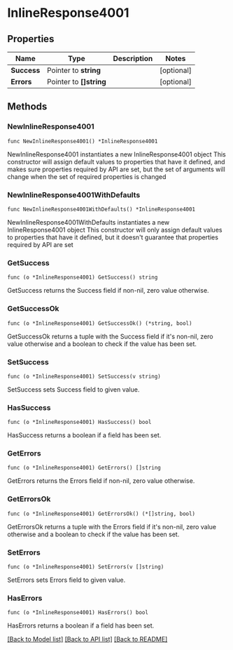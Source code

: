# InlineResponse4001

## Properties

Name | Type | Description | Notes
------------ | ------------- | ------------- | -------------
**Success** | Pointer to **string** |  | [optional] 
**Errors** | Pointer to **[]string** |  | [optional] 

## Methods

### NewInlineResponse4001

`func NewInlineResponse4001() *InlineResponse4001`

NewInlineResponse4001 instantiates a new InlineResponse4001 object
This constructor will assign default values to properties that have it defined,
and makes sure properties required by API are set, but the set of arguments
will change when the set of required properties is changed

### NewInlineResponse4001WithDefaults

`func NewInlineResponse4001WithDefaults() *InlineResponse4001`

NewInlineResponse4001WithDefaults instantiates a new InlineResponse4001 object
This constructor will only assign default values to properties that have it defined,
but it doesn't guarantee that properties required by API are set

### GetSuccess

`func (o *InlineResponse4001) GetSuccess() string`

GetSuccess returns the Success field if non-nil, zero value otherwise.

### GetSuccessOk

`func (o *InlineResponse4001) GetSuccessOk() (*string, bool)`

GetSuccessOk returns a tuple with the Success field if it's non-nil, zero value otherwise
and a boolean to check if the value has been set.

### SetSuccess

`func (o *InlineResponse4001) SetSuccess(v string)`

SetSuccess sets Success field to given value.

### HasSuccess

`func (o *InlineResponse4001) HasSuccess() bool`

HasSuccess returns a boolean if a field has been set.

### GetErrors

`func (o *InlineResponse4001) GetErrors() []string`

GetErrors returns the Errors field if non-nil, zero value otherwise.

### GetErrorsOk

`func (o *InlineResponse4001) GetErrorsOk() (*[]string, bool)`

GetErrorsOk returns a tuple with the Errors field if it's non-nil, zero value otherwise
and a boolean to check if the value has been set.

### SetErrors

`func (o *InlineResponse4001) SetErrors(v []string)`

SetErrors sets Errors field to given value.

### HasErrors

`func (o *InlineResponse4001) HasErrors() bool`

HasErrors returns a boolean if a field has been set.


[[Back to Model list]](../README.md#documentation-for-models) [[Back to API list]](../README.md#documentation-for-api-endpoints) [[Back to README]](../README.md)


